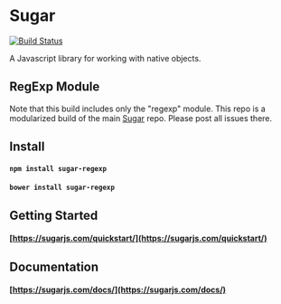 # Sugar

[![Build Status](https://secure.travis-ci.org/andrewplummer/Sugar.png)](http://travis-ci.org/andrewplummer/Sugar)

A Javascript library for working with native objects.

## RegExp Module

Note that this build includes only the "regexp" module. This repo is a modularized build of the main [Sugar](https://github.com/andrewplummer/Sugar) repo. Please post all issues there.

## Install

#### `npm install sugar-regexp`
#### `bower install sugar-regexp`

## Getting Started

#### [https://sugarjs.com/quickstart/](https://sugarjs.com/quickstart/)

## Documentation

#### [https://sugarjs.com/docs/](https://sugarjs.com/docs/)